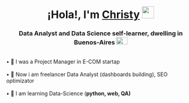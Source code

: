 <h1 align="center">¡Hola!, I'm <a href="https://www.linkedin.com/in/christy-matryonina/" target="_blank">Christy</a> 
<img src="https://github.com/blackcater/blackcater/raw/main/images/Hi.gif" height="32"/></h1>
<h3 align="center">Data Analyst and Data Science self-learner, dwelling in Buenos-Aires <a href="https://ogeo.info/flags/flag-argentiny" target="_blank"><img alt="Флаг Аргентины"
src="https://ogeo.info/wp-content/uploads/2023/02/flag-argentiny-foto.png" width="30" height="20" /></a> </h3>

<br/>• 🌱 I was a Project Manager in E-COM startap</br>
<br/>• 🌱 Now i am freelancer Data Analyst (dashboards building), SEO optimizator</br>
<br/>• 🌱 I am learning Data-Science (<strong>python, web, QA)</br>
<link rel="apple-touch-icon" sizes="16x16" href="/paper_cat_icon_16.png">
